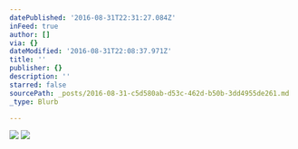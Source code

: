 ```yaml
---
datePublished: '2016-08-31T22:31:27.084Z'
inFeed: true
author: []
via: {}
dateModified: '2016-08-31T22:08:37.971Z'
title: ''
publisher: {}
description: ''
starred: false
sourcePath: _posts/2016-08-31-c5d580ab-d53c-462d-b50b-3dd4955de261.md
_type: Blurb

---
```

![](https://the-grid-user-content.s3-us-west-2.amazonaws.com/7b847953-5e67-4f1b-bc4e-e1bebe29a350.jpg)
![](https://the-grid-user-content.s3-us-west-2.amazonaws.com/8e40145d-aeb1-4f60-a5da-4199a50cc3bf.jpg)